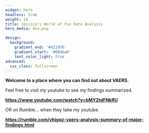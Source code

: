 ```yaml
---
widget: hero
headless: true
weight: 10
title: Jessica's World of Fun Data Analysis
hero_media: dna.png

design:
  background:
    gradient_end: '#d21976'
    gradient_start: '#004ba0'
    text_color_light: true
advanced:
  css_class: fullscreen
---
```


**Welcome to a place where you can find out about VAERS.**

Feel free to visit my youtube to see my findings summarized.

**https://www.youtube.com/watch?v=bMY2tdFNkRU**

OR on Rumble... when they take my youtube.

**https://rumble.com/vhjgqz-vaers-analysis-summary-of-major-findings.html**

